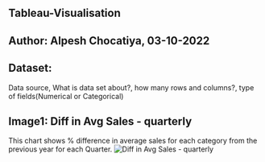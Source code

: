 ## Tableau-Visualisation
## Author: Alpesh Chocatiya, 03-10-2022
## Dataset:
Data source, What is data set about?, how many rows and columns?, type of fields(Numerical or Categorical)
## Image1: Diff in Avg Sales - quarterly
This chart shows % difference in average sales for each category from the previous year for each Quarter.
![Diff in Avg Sales - quarterly](https://user-images.githubusercontent.com/114546267/193604744-c87663a5-92c7-49c6-86f3-92485453b247.png)
